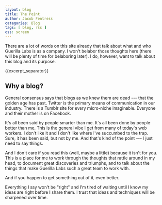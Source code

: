 ```yaml
---
layout: blog
title: The Point
author: Jacob Fentress
categories: Blog
tags: [ blog, rss ]
css: screen
---
```


There are a lot of words on this site already that talk about what and who Guerilla Labs is as a company. I won't belabor those thoughts here (there will be plenty of time for belaboring later). I do, however, want to talk about this blog and its purpose.

{{excerpt_separator}}

## Why a blog?

General consensus says that blogs as we knew them are dead --- that the golden age has past. Twitter is the primary means of communication in our industry. There is a Tumblr site for every micro-niche imaginable. Everyone and their mother is on Facebook.

It's all been said by people smarter than me. It's all been done by people better than me. This is the general vibe I get from many of today's web workers. I don't like it and I don't like where I've succumbed to the trap. Sure, it has been said, but not by me. And that's kind of the point --- I just need to say things.

And I don't care if you read this (well, maybe a little) because it isn't for you. This is a place for me to work through the thoughts that rattle around in my head, to document great discoveries and triumphs, and to talk about the things that make Guerilla Labs such a great team to work with.

And if you happen to get something out of it, even better.

Everything I say won't be "right" and I'm tired of waiting until I know my ideas are right before I share them. I trust that ideas and techniques will be sharpened over time.
